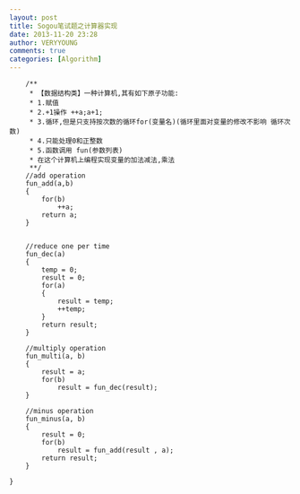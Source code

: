 ```yaml
---
layout: post
title: Sogou笔试题之计算器实现
date: 2013-11-20 23:28
author: VERYYOUNG
comments: true
categories: [Algorithm]
---
```


	
		/**
		 * 【数据结构类】一种计算机,其有如下原子功能: 
		 * 1.赋值 
		 * 2.+1操作 ++a;a+1; 
		 * 3.循环,但是只支持按次数的循环for(变量名)(循环里面对变量的修改不影响 循环次数) 
		 * 4.只能处理0和正整数 
		 * 5.函数调用 fun(参数列表)
		 * 在这个计算机上编程实现变量的加法减法,乘法
		 **/
	    //add operation 
	    fun_add(a,b) 
	    {
			for(b)
				++a;
			return a;
		}
	    
	
	    //reduce one per time
		fun_dec(a)    
		{    
		    temp = 0;    
		    result = 0;    
		    for(a)    
		    {    
		        result = temp;  
		        ++temp;    
		    }    
		    return result;    
		}    
		
		//multiply operation 
		fun_multi(a, b) 
		{
			result = a;    
		    for(b)    
		        result = fun_dec(result);  
		}
		
	    //minus operation 
		fun_minus(a, b) 
		{
			result = 0;    
		    for(b)    
		        result = fun_add(result , a);    
		    return result;    
		}
	
	}

